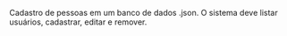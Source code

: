 Cadastro de pessoas em um banco de dados .json.
O sistema deve listar usuários, cadastrar, editar e remover.
